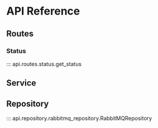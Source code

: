 # API Reference

## Routes

### Status

::: api.routes.status.get_status

## Service

## Repository

::: api.repository.rabbitmq_repository.RabbitMQRepository
